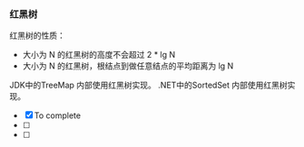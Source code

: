 ### 红黑树

红黑树的性质：
- 大小为 N 的红黑树的高度不会超过 2 * lg N
- 大小为 N 的红黑树，根结点到做任意结点的平均距离为 lg N

JDK中的TreeMap 内部使用红黑树实现。 
.NET中的SortedSet 内部使用红黑树实现。

- [x] To complete
- [ ] 
- [ ] 
